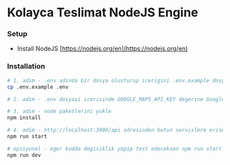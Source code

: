 # Kolayca Teslimat NodeJS Engine

### Setup

- Install NodeJS
  [https://nodejs.org/en](https://nodejs.org/en)

### Installation

```bash
# 1. adim - .env adinda bir dosya olusturup icerigini .env.example dosyasindan kopyala
cp .env.example .env

# 2. adim - .env dosyasi icerisinde GOOGLE_MAPS_API_KEY degerine Google Cloud Console'dan aldigin key'i ekle

# 3. adim - node paketlerini yukle
npm install

# 4. adim - http://localhost:3000/api adresinden butun servislere erisebileceksin
npm run start

# opsiyonel - eger kodda degisiklik yapip test edeceksen npm run start yerine npm run dev ile baslatmalisin
npm run dev
```
